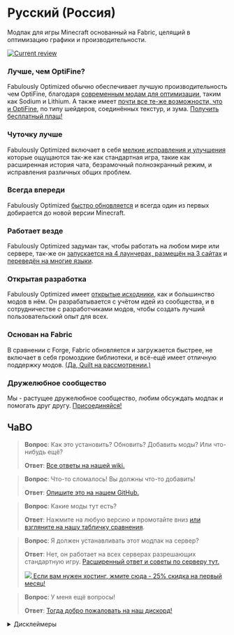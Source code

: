 # Русский (Россия)

Модпак для игры Minecraft основанный на Fabric, целящий в оптимизацию графики и производительности. 

[![Current review](https://img.youtube.com/vi/bb8G9X5Q_4I/maxresdefault.jpg)](https://www.youtube.com/watch?v=bb8G9X5Q_4I)

### Лучше, чем OptiFine?

Fabulously Optimized обычно обеспечивает лучшую производительность чем OptiFine, благодаря [современным модам для оптимизации][1], таким как Sodium и Lithium. А также имеет [почти все те-же возможности, что и OptiFine][2], по типу шейдеров, соединённых текстур, и зума. [Получить бесплатный плащ!][3]

### Чуточку лучше

Fabulously Optimized включает в себя [мелкие исправления и улучшения][4] которые ощущаются так-же как стандартная игра, такие как расширенная история чата, безрамочный полноэкранный режим, и исправления различных общих проблем.  

### Всегда впереди

Fabulously Optimized [быстро обновляется][5] и всегда один из первых добирается до новой версии Minecraft.

### Работает везде

Fabulously Optimized задуман так, чтобы работать на любом мире или сервере, так-же он [запускается на 4 лаунчерах, размещён на 3 сайтах][6] и [переведён на многие языки][7].

### Открытая разработка

Fabulously Optimized имеет [открытые исходники][8], как и большинство модов в нём. Он разрабатывается с учётом идей из сообщества, и в сотрудничестве с разработчиками модов, чтобы создать лучший пользовательский опыт для всех.

### Основан на Fabric

В сравнении с Forge, Fabric обновляется и загружается быстрее, не включает в себя громоздкие библиотеки, и всё-ещё имеет отличную поддержку модов. [(Да, Quilt на рассмотрении.)][9]

### Дружелюбное сообщество

Мы - растущее дружелюбное сообщество, любим обсуждать модпак и помогать друг другу. [Присоединяйся!][10]

## ЧаВО

> **Вопрос**: Как это установить? Обновить? Добавить моды? Или что-нибудь ещё?
> 
> **Ответ**: [Все ответы на нашей wiki.][11]


> **Вопрос**: Что-то сломалось! Вы должны что-то добавить!
> 
> **Ответ**: [Опишите это на нашем GitHub.][8]


> **Вопрос**: Какие моды тут есть? 
> 
> **Ответ**: Нажмите на любую версию и промотайте вниз [или взгляните на нашу табличку сравнения][12].


> **Вопрос**: Я должен устанавливать этот модпак на сервер?
> 
> **Ответ**: Нет, он работает на всех серверах разрешающих стандартную игру. [Расширенный ответ и советы по серверу тут.][13] 
> 
> [![](https://i.ibb.co/gr9mSxW/image.png) Если вам нужен хостинг, жмите сюда - 25% скидка на первый месяц!][14]


> **Вопрос**: У меня ещё вопросы!
> 
> **Ответ**: [Тогда добро пожаловать на наш дискорд!][10]

<details>
   <summary>Дисклеймеры</summary>
   
* Этот модпак должен соответствовать с правилами большинства сторонних серверов, но на вашей совести удостоверится в том разрешён он на вашем сервере или нет. Устанавливая этот модпак вы соглашаетесь с тем что его автор, разработчики модов, и Mojang не дают никаких гарантий на использование этого модпака, всё что вы с ним делаете, вы делаете на свой страх и риск. 
   
    * Команда */ghost* (представленная модом [AntiGhost][15]) может быть запрещена на некоторых серверах [так-как она отправляет достаточно большое количество пакетов][16], но это не должно быть проблемой пока вы ей не спамите, используйте её только если застряли в блоках.
* Этот модпак использует [Starlight][17] для оптимизации чанков, и [в соответствии с тем как он работает][18], отключение (или замена) мода, приведёт к тому что ваши существующие миры будут загружаться немного медленнее в первый раз. Это безвредно, и значит лишь то что игре придётся заново просчитывать освещённые участки, но с другим алгоритмом. 
* Этот модпак отключает [предупреждение о сторонних серверах][19], поэтому если вы используете сетевую игру, вы так-же соглашаетесь с данным заявлением: 
    > Предупреждение: Сетевая игра, предложенная сторонними серверами, не является собственностью, не управляется и не модерируется Mojang Studios. Во время сетевой игры вы можете столкнуться с немодерируемыми сообщениями в чате или иными видами пользовательского контента, который может подходить не всем игрокам. 

    * Вы также должны помнить о том что вы можете использовать [экран "социальных взаимодействий"][20] по нажатию на кнопку `P` (англ) в игре.

* Да, вы можете форкануть/пересобрать модпак [в соответствии с лицензией][21]. Однако, вы не можете использовать название "Fabulously Optimized" или логотип.
   
</details>

[1]: https://github.com/Fabulously-Optimized/fabulously-optimized/blob/main/INCLUDED-MODS.md#smooth
[2]: https://fabulously-optimized.gitbook.io/modpack/readme/give-up-optifine
[3]: https://fabulously-optimized.gitbook.io/modpack/readme/free-cape
[4]: https://github.com/Fabulously-Optimized/fabulously-optimized/blob/main/INCLUDED-MODS.md#functional
[5]: https://github.com/Fabulously-Optimized/fabulously-optimized/blob/description-overhaul/CHANGELOG.md
[6]: https://github.com/Fabulously-Optimized/fabulously-optimized#downloads
[7]: https://github.com/Fabulously-Optimized/wiki/blob/main/en-us/language-support.md
[8]: https://github.com/Fabulously-Optimized/fabulously-optimized
[9]: https://github.com/Fabulously-Optimized/fabulously-optimized/issues/257
[10]: https://discord.gg/yxaXtaQqdB
[11]: https://fabulously-optimized.gitbook.io/modpack/
[12]: https://github.com/Fabulously-Optimized/fabulously-optimized/blob/main/INCLUDED-MODS.md
[13]: https://fabulously-optimized.gitbook.io/modpack/readme/server-setup
[14]: https://www.bisecthosting.com/clients/aff.php?aff=2604

[15]: https://www.curseforge.com/minecraft/mc-mods/antighost
[16]: https://www.curseforge.com/minecraft/mc-mods/antighost?comment=103
[17]: https://www.curseforge.com/minecraft/mc-mods/starlight
[18]: https://github.com/PaperMC/Starlight/blob/fabric/TECHNICAL_DETAILS.md#chunk-save-format
[19]: https://minecraft.fandom.com/wiki/File:Multiplayer_disclaimer.png
[20]: https://minecraft.fandom.com/wiki/Social_Interactions_screen#Usage
[21]: https://github.com/Fabulously-Optimized/fabulously-optimized/blob/main/LICENSE.md
